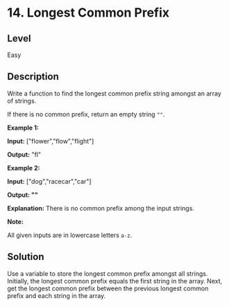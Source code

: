 # 14. Longest Common Prefix
## Level
Easy

## Description
Write a function to find the longest common prefix string amongst an array of strings.

If there is no common prefix, return an empty string `""`.

**Example 1:**

**Input:** ["flower","flow","flight"]

**Output:** "fl"

**Example 2:**

**Input:** ["dog","racecar","car"]

**Output: ""**

**Explanation:** There is no common prefix among the input strings.

**Note:**

All given inputs are in lowercase letters `a-z`.

## Solution
Use a variable to store the longest common prefix amongst all strings.
Initially, the longest common prefix equals the first string in the array. Next, get the longest common prefix between the previous longest common prefix and each string in the array.
